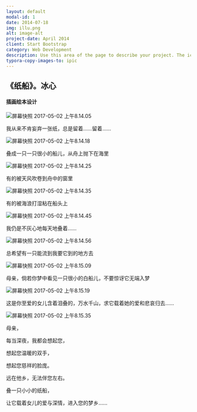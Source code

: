 ```yaml
---
layout: default
modal-id: 1
date: 2014-07-18
img: illu.png
alt: image-alt
project-date: April 2014
client: Start Bootstrap
category: Web Development
description: Use this area of the page to describe your project. The icon above is part of a free icon set by <a href="https://sellfy.com/p/8Q9P/jV3VZ/">Flat Icons</a>. On their website, you can download their free set with 16 icons, or you can purchase the entire set with 146 icons for only $12!
typora-copy-images-to: ipic
---
```




## 《纸船》。冰心



#### 插画绘本设计





![屏幕快照 2017-05-02 上午8.14.05](http://ww4.sinaimg.cn/large/006tKfTcly1ff6qq1ozo6j30jq0r5000.jpg)





我从来不肯妄弃一张纸，总是留着……留着……



![屏幕快照 2017-05-02 上午8.14.18](http://ww3.sinaimg.cn/large/006tKfTcly1ff6qq93b9ij30jq0rrqv5.jpg)





叠成一只一只很小的船儿，从舟上抛下在海里



![屏幕快照 2017-05-02 上午8.14.25](http://ww1.sinaimg.cn/large/006tKfTcly1ff6qqeoub1j30jq0e9e1v.jpg)





有的被天风吹卷到舟中的窗里



![屏幕快照 2017-05-02 上午8.14.35](http://ww4.sinaimg.cn/large/006tKfTcly1ff6qqjyadcj30jq0r8qv5.jpg)





有的被海浪打湿粘在船头上



![屏幕快照 2017-05-02 上午8.14.45](http://ww2.sinaimg.cn/large/006tKfTcly1ff6qqrp45ej30jq0rlx6p.jpg)





我仍是不灰心地每天地叠着……



![屏幕快照 2017-05-02 上午8.14.56](http://ww2.sinaimg.cn/large/006tKfTcly1ff6qqy0zdbj30jq0ennnw.jpg)





总希望有一只能流到我要它到的地方去



![屏幕快照 2017-05-02 上午8.15.09](http://ww1.sinaimg.cn/large/006tKfTcly1ff6qr53tamj30jq0ryx6p.jpg)





母亲，倘若你梦中看见一只很小的白船儿，不要惊讶它无端入梦



![屏幕快照 2017-05-02 上午8.15.19](http://ww1.sinaimg.cn/large/006tKfTcly1ff6qrbevr3j30jq0rpx6p.jpg)





这是你至爱的女儿含着泪叠的，万水千山，求它载着她的爱和悲哀归去……



![屏幕快照 2017-05-02 上午8.15.35](http://ww2.sinaimg.cn/large/006tKfTcly1ff6qrd934kj30jq0e2wzf.jpg)





母亲，

每当深夜，我都会想起您，

想起您温暖的双手，

想起您慈祥的脸庞。

远在他乡，无法伴您左右。

叠一只小小的纸船，

让它载着女儿的爱与深情，进入您的梦乡……